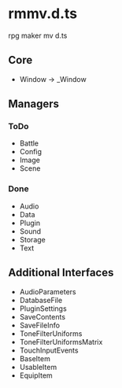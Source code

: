 # rmmv.d.ts
rpg maker mv d.ts

## Core
* Window -> _Window

## Managers

### ToDo
* Battle
* Config
* Image
* Scene

### Done
* Audio
* Data
* Plugin
* Sound
* Storage
* Text

## Additional Interfaces
* AudioParameters
* DatabaseFile
* PluginSettings
* SaveContents
* SaveFileInfo
* ToneFilterUniforms
* ToneFilterUniformsMatrix
* TouchInputEvents
* BaseItem
* UsableItem
* EquipItem
